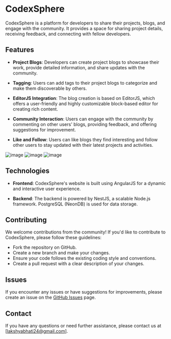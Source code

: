 # CodexSphere

CodexSphere is a platform for developers to share their projects, blogs, and engage with the community. It provides a space for sharing project details, receiving feedback, and connecting with fellow developers.

## Features

- **Project Blogs**: Developers can create project blogs to showcase their work, provide detailed information, and share updates with the community.

- **Tagging**: Users can add tags to their project blogs to categorize and make them discoverable by others.

- **EditorJS Integration**: The blog creation is based on EditorJS, which offers a user-friendly and highly customizable block-based editor for creating rich content.

- **Community Interaction**: Users can engage with the community by commenting on other users' blogs, providing feedback, and offering suggestions for improvement.

- **Like and Follow**: Users can like blogs they find interesting and follow other users to stay updated with their latest projects and activities.

![image](https://github.com/Lakshya0257/CodeXSphere/assets/114349137/16baa841-bb52-406b-9b78-615a527d7bb2)
![image](https://github.com/Lakshya0257/CodeXSphere/assets/114349137/aa027d62-dd3d-4f4d-a260-85bcb9ae11e4)
![image](https://github.com/Lakshya0257/CodeXSphere/assets/114349137/a73fce26-0583-469e-ab72-0a982ca5e212)


## Technologies

- **Frontend**: CodexSphere's website is built using AngularJS for a dynamic and interactive user experience.

- **Backend**: The backend is powered by NestJS, a scalable Node.js framework. PostgreSQL (NeonDB) is used for data storage.

## Contributing

We welcome contributions from the community! If you'd like to contribute to CodexSphere, please follow these guidelines:

- Fork the repository on GitHub.
- Create a new branch and make your changes.
- Ensure your code follows the existing coding style and conventions.
- Create a pull request with a clear description of your changes.

## Issues

If you encounter any issues or have suggestions for improvements, please create an issue on the [GitHub Issues](https://github.com/Lakshya0257/CodeXSphere/issues) page.

## Contact

If you have any questions or need further assistance, please contact us at [lakshyabhati24@gmail.com].
